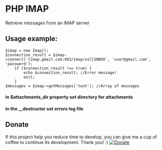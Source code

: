 # PHP IMAP 
Retrieve messages from an IMAP server

## Usage example:
```
$imap = new Imap();
$connection_result = $imap->connect('{imap.gmail.com:993/imap/ssl}INBOX', 'user@gmail.com', 'password');
    if ($connection_result !== true) {
        echo $connection_result; //Error message!
        exit;
    }
$messages = $imap->getMessages('text'); //Array of messages
```
#### in $attachments_dir property set directory for attachments
#### in the __destructor set errors log file


## Donate
If this project help you reduce time to develop, you can give me a cup of coffee to continue its development. Thank you! :)
[![Donate](https://www.paypalobjects.com/en_US/i/btn/btn_donateCC_LG.gif)](https://www.paypal.com/cgi-bin/webscr?cmd=_s-xclick&hosted_button_id=6G2KF2TWFFEA6)
